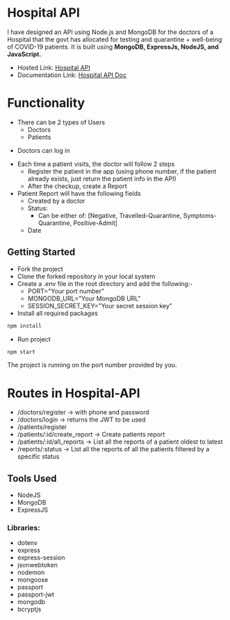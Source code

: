 # Hospital API

I have designed an API using Node.js and MongoDB for the doctors of a Hospital that the govt has allocated for testing and quarantine + well-being of COVID-19 patients.
It is built using **MongoDB, ExpressJs, NodeJS, and JavaScript.**

-   Hosted Link: [Hospital API]()
-   Documentation Link: [Hospital API Doc](https://documenter.getpostman.com/view/28551869/2s946fdsQS)

# Functionality

-   There can be 2 types of Users
    -   Doctors
    -   Patients

*   Doctors can log in

-   Each time a patient visits, the doctor will follow 2 steps
    -   Register the patient in the app (using phone number, if the patient already exists, just
        return the patient info in the API)
    -   After the checkup, create a Report
-   Patient Report will have the following fields
    -   Created by a doctor
    -   Status:
        -   Can be either of: [Negative, Travelled-Quarantine, Symptoms-Quarantine,
            Positive-Admit]
    -   Date

## Getting Started

-   Fork the project
-   Clone the forked repository in your local system
-   Create a .env file in the root directory and add the following:-
    -   PORT="Your port number"
    -   MONGODB_URL="Your MongoDB URL"
    -   SESSION_SECRET_KEY="Your secret session key"
-   Install all required packages

```bash
npm install
```

-   Run project

```bash
npm start
```

The project is running on the port number provided by you.

# Routes in Hospital-API

-   /doctors/register → with phone and password
-   /doctors/login → returns the JWT to be used
-   /patients/register
-   /patients/:id/create_report → Create patients report
-   /patients/:id/all_reports → List all the reports of a patient oldest to latest
-   /reports/:status → List all the reports of all the patients filtered by a specific status

## Tools Used

-   NodeJS
-   MongoDB
-   ExpressJS

### Libraries:

-   dotenv
-   express
-   express-session
-   jsonwebtoken
-   nodemon
-   mongoose
-   passport
-   passport-jwt
-   mongodb
-   bcryptjs

